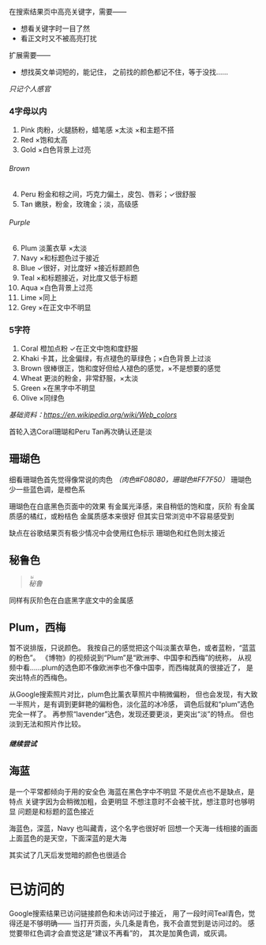 在搜索结果页中高亮关键字，需要——
- 想看关键字时一目了然
- 看正文时又不被高亮打扰

扩展需要——
- 想找英文单词短的，能记住，
之前找的颜色都记不住，等于没找……

*只记个人感官*

### 4字母以内
1. Pink 肉粉，火腿肠粉，蜡笔感 ×太淡 ×和主题不搭
1. Red ×饱和太高
1. Gold ×白色背景上过亮

###### Brown
4. Peru 粉金和棕之间，巧克力偏土，皮包、唇彩；✓很舒服
1. Tan 嫩肤，粉金，玫瑰金；淡，高级感

###### Purple
6. Plum 淡薰衣草 ×太淡
1. Navy ×和标题色过于接近
1. Blue ✓很好，对比度好 ×接近标题颜色
1. Teal ×和标题接近，对比度又低于标题
1. Aqua ×白色背景上过亮
1. Lime ×同上
1. Grey ×在正文中不明显

### 5字符
1. Coral 橙加点粉 ✓在正文中饱和度舒服
1. Khaki 卡其，比金偏绿，有点褪色的草绿色；×白色背景上过淡
1. Brown 很棒很正，饱和度好但给人褪色的感觉，×不是想要的感觉
1. Wheat 更淡的粉金，非常舒服，×太淡
1. Green ×在黑字中不明显
1. Olive ×同绿色

*基础资料：https://en.wikipedia.org/wiki/Web_colors*

首轮入选Coral珊瑚和Peru
Tan再次确认还是淡

## 珊瑚色
细看珊瑚色首先觉得像常说的肉色
*（肉色#F08080，珊瑚色#FF7F50）*
珊瑚色少一些蓝色调，是橙色系

珊瑚色在白底黑色页面中的效果
有金属光泽感，来自稍低的饱和度，灰阶
有金属质感的橘红，或粉桔色
金属质感本来很好
但其实日常浏览中不容易感受到

缺点在谷歌结果页有极少情况中会使用红色标示
珊瑚色和红色则太接近

## 秘鲁色
>*<ruby>秘<rt>bì</rt></ruby>鲁*

同样有灰阶色在白底黑字底文中的金属感

## Plum，西梅
暂不说排版，只说颜色。
我按自己的感觉把这个叫淡薰衣草色，或者蓝粉，“蓝蓝的粉色”。
《博物》的视频说到“Plum”是“欧洲李、中国李和西梅”的统称，
从视频中看……plum的选色即不像欧洲李也不像中国李，而西梅就真的很接近了，
是突出特点的西梅色。

从Google搜索照片对比，plum色比薰衣草照片中稍微偏粉，
但也会发现，有大致一半照片，是有调到更鲜艳的偏粉色，淡化蓝的冰冷感，
调色后就和“plum”选色完全一样了。
再参照“lavender”选色，发现还要更淡，更突出“淡”的特点。
但也淡到无法和照片作比较。

##### 继续尝试
## 海蓝
是一个平常都倾向于用的安全色
海蓝在黑色字中不明显
不是优点也不是缺点，是特点
关键字因为会稍微加粗，会更明显
不想注意时不会被干扰，想注意时也够明显
问题是和标题的蓝色接近

海蓝色，深蓝，Navy
也叫藏青，这个名字也很好听
回想一个天海一线相接的画面
上面蓝色的是天空，下面深蓝的是大海

其实试了几天后发觉暗的颜色也很适合

# 已访问的
Google搜索结果已访问链接颜色和未访问过于接近，
用了一段时间Teal青色，觉得还是不够明确——
当打开页面，头几条是青色，我不会直觉到是访问过的。
感觉要带红色调才会直觉这是“建议不再看”的，
其次是加黄色调，或灰调。
